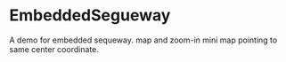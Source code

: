 EmbeddedSegueway
================

A demo for embedded sequeway. map and zoom-in mini map pointing to same center coordinate.

